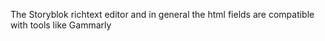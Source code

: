 The Storyblok richtext editor and in general the html fields are compatible with tools like Gammarly